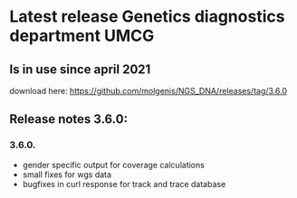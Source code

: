 # Latest release Genetics diagnostics department UMCG 

## Is in use since april 2021 

download here: https://github.com/molgenis/NGS_DNA/releases/tag/3.6.0

## Release notes 3.6.0:
### 3.6.0.
- gender specific output for coverage calculations
- small fixes for wgs data 
- bugfixes in curl response for track and trace database 